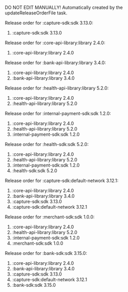DO NOT EDIT MANUALLY!
Automatically created by the updateReleaseOrderFile task.

Release order for :capture-sdk:sdk 3.13.0:
 1. :capture-sdk:sdk 3.13.0

Release order for :core-api-library:library 2.4.0:
 1. :core-api-library:library 2.4.0

Release order for :bank-api-library:library 3.4.0:
 1. :core-api-library:library 2.4.0
 2. :bank-api-library:library 3.4.0

Release order for :health-api-library:library 5.2.0:
 1. :core-api-library:library 2.4.0
 2. :health-api-library:library 5.2.0

Release order for :internal-payment-sdk:sdk 1.2.0:
 1. :core-api-library:library 2.4.0
 2. :health-api-library:library 5.2.0
 3. :internal-payment-sdk:sdk 1.2.0

Release order for :health-sdk:sdk 5.2.0:
 1. :core-api-library:library 2.4.0
 2. :health-api-library:library 5.2.0
 3. :internal-payment-sdk:sdk 1.2.0
 4. :health-sdk:sdk 5.2.0

Release order for :capture-sdk:default-network 3.12.1:
 1. :core-api-library:library 2.4.0
 2. :bank-api-library:library 3.4.0
 3. :capture-sdk:sdk 3.13.0
 4. :capture-sdk:default-network 3.12.1

Release order for :merchant-sdk:sdk 1.0.0:
 1. :core-api-library:library 2.4.0
 2. :health-api-library:library 5.2.0
 3. :internal-payment-sdk:sdk 1.2.0
 4. :merchant-sdk:sdk 1.0.0

Release order for :bank-sdk:sdk 3.15.0:
 1. :core-api-library:library 2.4.0
 2. :bank-api-library:library 3.4.0
 3. :capture-sdk:sdk 3.13.0
 4. :capture-sdk:default-network 3.12.1
 5. :bank-sdk:sdk 3.15.0

